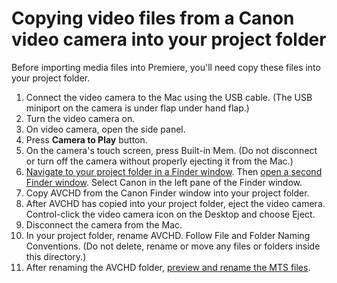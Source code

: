 # Copying video files from a Canon video camera into your project folder

Before importing media files into Premiere, you'll need copy these files into your project folder.

1. Connect the video camera to the Mac using the USB cable. \(The USB miniport on the camera is under flap under hand flap.\)
2. Turn the video camera on.
3. On video camera, open the side panel.
4. Press **Camera to Play** button.
5. On the camera's touch screen, press Built-in Mem. \(Do not disconnect or turn off the camera without properly ejecting it from the Mac.\)
6. [Navigate to your project folder in a Finder window](https://jjloomis.gitbooks.io/file-and-folder-management/content/navigating-folder-tree.html). Then [open a second Finder window](https://jjloomis.gitbooks.io/file-and-folder-management/content/opening-multiple-finder-windows.html). Select Canon in the left pane of the Finder window.
7. Copy AVCHD from the Canon Finder window into your project folder.
8. After AVCHD has copied into your project folder, eject the video camera. Control-click the video camera icon on the Desktop and choose Eject.
9. Disconnect the camera from the Mac.
10. In your project folder, rename AVCHD. Follow File and Folder Naming Conventions. \(Do not delete, rename or move any files or folders inside this directory.\)
11. After renaming the AVCHD folder, [preview and rename the MTS files](/previewing-and-renaming-clips-in-finder.md).




